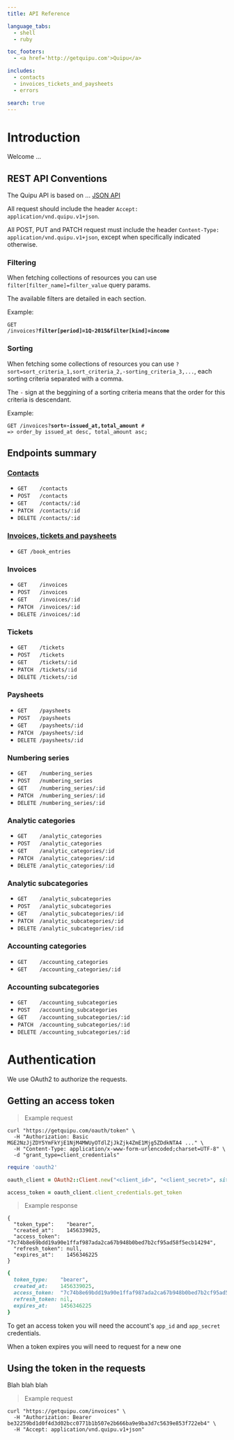 ```yaml
---
title: API Reference

language_tabs:
  - shell
  - ruby

toc_footers:
  - <a href='http://getquipu.com'>Quipu</a>

includes:
  - contacts
  - invoices_tickets_and_paysheets
  - errors

search: true
---
```


# Introduction

Welcome ...

## REST API Conventions

The Quipu API is based on ... <a href="http://jsonapi.org/">JSON API</a>

All request should include the header `Accept: application/vnd.quipu.v1+json`.

All POST, PUT and PATCH request must include the header `Content-Type: application/vnd.quipu.v1+json`, except when specifically indicated otherwise.

### Filtering

When fetching collections of resources you can use `filter[filter_name]=filter_value` query params.

The available filters are detailed in each section.

Example:

<code>GET /invoices?**filter[period]=1Q-2015&filter[kind]=income**</code>

### Sorting

When fetching some collections of resources you can use `?sort=sort_criteria_1,sort_criteria_2,-sorting_criteria_3,...`, each sorting criteria separated with a comma.

The `-` sign at the beggining of a sorting criteria means that the order for this criteria is descendant.

Example:

<code>GET /invoices?**sort=-issued_at,total_amount** # => order_by issued_at desc, total_amount asc;</code>

## Endpoints summary

### [Contacts](#contacts-section)

* `GET    /contacts`  
* `POST   /contacts`  
* `GET    /contacts/:id`  
* `PATCH  /contacts/:id`  
* `DELETE /contacts/:id`


### [Invoices, tickets and paysheets](#invoices-tickets-and-paysheets-section)

* `GET /book_entries`

### Invoices

* `GET    /invoices`  
* `POST   /invoices`  
* `GET    /invoices/:id`  
* `PATCH  /invoices/:id`  
* `DELETE /invoices/:id`

### Tickets

* `GET    /tickets`  
* `POST   /tickets`  
* `GET    /tickets/:id`  
* `PATCH  /tickets/:id`  
* `DELETE /tickets/:id`

### Paysheets

* `GET    /paysheets`  
* `POST   /paysheets`  
* `GET    /paysheets/:id`  
* `PATCH  /paysheets/:id`  
* `DELETE /paysheets/:id`

### Numbering series

* `GET    /numbering_series`  
* `POST   /numbering_series`  
* `GET    /numbering_series/:id`  
* `PATCH  /numbering_series/:id`  
* `DELETE /numbering_series/:id`

### Analytic categories

* `GET    /analytic_categories`  
* `POST   /analytic_categories`  
* `GET    /analytic_categories/:id`  
* `PATCH  /analytic_categories/:id`  
* `DELETE /analytic_categories/:id`

### Analytic subcategories

* `GET    /analytic_subcategories`  
* `POST   /analytic_subcategories`  
* `GET    /analytic_subcategories/:id`  
* `PATCH  /analytic_subcategories/:id`  
* `DELETE /analytic_subcategories/:id`

### Accounting categories

* `GET    /accounting_categories`  
* `GET    /accounting_categories/:id`  

### Accounting subcategories

* `GET    /accounting_subcategories`  
* `POST   /accounting_subcategories`  
* `GET    /accounting_subcategories/:id`  
* `PATCH  /accounting_subcategories/:id`  
* `DELETE /accounting_subcategories/:id`

# Authentication

We use OAuth2 to authorize the requests.

## Getting an access token

> Example request

```shell
curl "https://getquipu.com/oauth/token" \
  -H "Authorization: Basic MGE2NzJjZDY5YmFkYjE1NjM4MWUyOTdlZjJkZjk4ZmE1Mjg5ZDdkNTA4 ..." \
  -H "Content-Type: application/x-www-form-urlencoded;charset=UTF-8" \
  -d "grant_type=client_credentials"
```

```ruby
require 'oauth2'

oauth_client = OAuth2::Client.new("<client_id>", "<client_secret>", site: 'https://getquipu.com')

access_token = oauth_client.client_credentials.get_token
```

> Example response

```shell
{
  "token_type":    "bearer",
  "created_at":    1456339025,
  "access_token":  "7c74b8e69bdd19a90e1ffaf987ada2ca67b948b0bed7b2cf95ad58f5ecb14294",
  "refresh_token": null,
  "expires_at":    1456346225
}
```

```ruby
{
  token_type:    "bearer",
  created_at:    1456339025,
  access_token:  "7c74b8e69bdd19a90e1ffaf987ada2ca67b948b0bed7b2cf95ad58f5ecb14294",
  refresh_token: nil,
  expires_at:    1456346225
}
```

To get an access token you will need the account's `app_id` and `app_secret` credentials.

<aside class="notice">
  When a token expires you will need to request for a new one
</aside>

## Using the token in the requests

Blah blah blah

> Example request

```shell
curl "https://getquipu.com/invoices" \
  -H "Authorization: Bearer be32259bd1d0f4d3d02bcc0771b1b507e2b666ba9e9ba3d7c5639e853f722eb4" \
  -H "Accept: application/vnd.quipu.v1+json"
```

